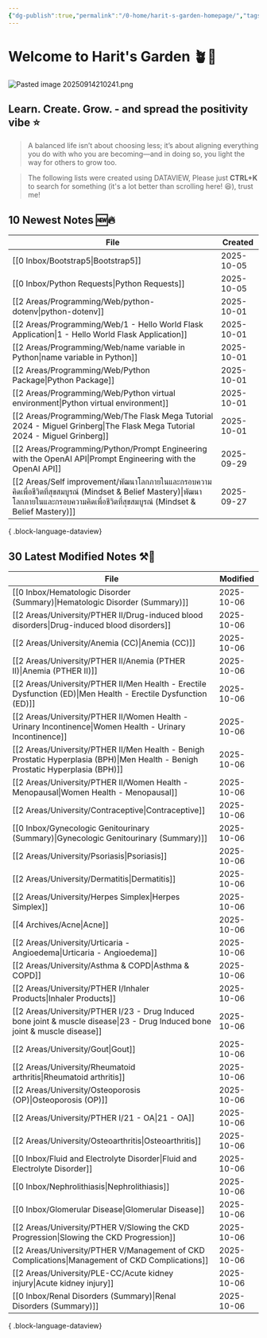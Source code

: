 ```yaml
---
{"dg-publish":true,"permalink":"/0-home/harit-s-garden-homepage/","tags":["gardenEntry"],"created":"2025-09-02T22:41:52.133+07:00","updated":"2025-10-05T21:28:41.818+07:00"}
---
```




# Welcome to Harit's Garden 🪴🌻
![Pasted image 20250914210241.png](/img/user/3%20Resources/Attachment/Pasted%20image%2020250914210241.png)
## **Learn. Create. Grow.** - and spread the positivity vibe ⭐
> A balanced life isn’t about choosing less; it’s about aligning everything you do with who you are becoming—and in doing so, you light the way for others to grow too.

> The following lists were created using DATAVIEW, Please just **CTRL+K** to search for something (it's a lot better than scrolling here! 😆), trust me!

## 10 Newest Notes 🆕🔥
| File                                                                                                                                                                                         | Created    |
| -------------------------------------------------------------------------------------------------------------------------------------------------------------------------------------------- | ---------- |
| [[0 Inbox/Bootstrap5\|Bootstrap5]]                                                                                                                                                        | 2025-10-05 |
| [[0 Inbox/Python Requests\|Python Requests]]                                                                                                                                              | 2025-10-05 |
| [[2 Areas/Programming/Web/python-dotenv\|python-dotenv]]                                                                                                                                  | 2025-10-01 |
| [[2 Areas/Programming/Web/1 - Hello World Flask Application\|1 - Hello World Flask Application]]                                                                                          | 2025-10-01 |
| [[2 Areas/Programming/Web/name variable in Python\|name variable in Python]]                                                                                                              | 2025-10-01 |
| [[2 Areas/Programming/Web/Python Package\|Python Package]]                                                                                                                                | 2025-10-01 |
| [[2 Areas/Programming/Web/Python virtual environment\|Python virtual environment]]                                                                                                        | 2025-10-01 |
| [[2 Areas/Programming/Web/The Flask Mega Tutorial 2024 - Miguel Grinberg\|The Flask Mega Tutorial 2024 - Miguel Grinberg]]                                                                | 2025-10-01 |
| [[2 Areas/Programming/Python/Prompt Engineering with the OpenAI API\|Prompt Engineering with the OpenAI API]]                                                                             | 2025-09-29 |
| [[2 Areas/Self improvement/พัฒนาโลกภายในและกรอบความคิดเพื่อชีวิตที่สุขสมบูรณ์ (Mindset & Belief Mastery)\|พัฒนาโลกภายในและกรอบความคิดเพื่อชีวิตที่สุขสมบูรณ์ (Mindset & Belief Mastery)]] | 2025-09-27 |

{ .block-language-dataview}

## 30 Latest Modified Notes ⚒️📝
| File                                                                                                                                | Modified   |
| ----------------------------------------------------------------------------------------------------------------------------------- | ---------- |
| [[0 Inbox/Hematologic Disorder (Summary)\|Hematologic Disorder (Summary)]]                                                       | 2025-10-06 |
| [[2 Areas/University/PTHER II/Drug-induced blood disorders\|Drug-induced blood disorders]]                                       | 2025-10-06 |
| [[2 Areas/University/Anemia (CC)\|Anemia (CC)]]                                                                                  | 2025-10-06 |
| [[2 Areas/University/PTHER II/Anemia (PTHER II)\|Anemia (PTHER II)]]                                                             | 2025-10-06 |
| [[2 Areas/University/PTHER II/Men Health - Erectile Dysfunction (ED)\|Men Health - Erectile Dysfunction (ED)]]                   | 2025-10-06 |
| [[2 Areas/University/PTHER II/Women Health - Urinary Incontinence\|Women Health - Urinary Incontinence]]                         | 2025-10-06 |
| [[2 Areas/University/PTHER II/Men Health - Benigh Prostatic Hyperplasia (BPH)\|Men Health - Benigh Prostatic Hyperplasia (BPH)]] | 2025-10-06 |
| [[2 Areas/University/PTHER II/Women Health - Menopausal\|Women Health - Menopausal]]                                             | 2025-10-06 |
| [[2 Areas/University/Contraceptive\|Contraceptive]]                                                                              | 2025-10-06 |
| [[0 Inbox/Gynecologic Genitourinary (Summary)\|Gynecologic Genitourinary (Summary)]]                                             | 2025-10-06 |
| [[2 Areas/University/Psoriasis\|Psoriasis]]                                                                                      | 2025-10-06 |
| [[2 Areas/University/Dermatitis\|Dermatitis]]                                                                                    | 2025-10-06 |
| [[2 Areas/University/Herpes Simplex\|Herpes Simplex]]                                                                            | 2025-10-06 |
| [[4 Archives/Acne\|Acne]]                                                                                                        | 2025-10-06 |
| [[2 Areas/University/Urticaria - Angioedema\|Urticaria - Angioedema]]                                                            | 2025-10-06 |
| [[2 Areas/University/Asthma & COPD\|Asthma & COPD]]                                                                              | 2025-10-06 |
| [[2 Areas/University/PTHER I/Inhaler Products\|Inhaler Products]]                                                                | 2025-10-06 |
| [[2 Areas/University/PTHER I/23 - Drug Induced bone joint & muscle disease\|23 - Drug Induced bone joint & muscle disease]]      | 2025-10-06 |
| [[2 Areas/University/Gout\|Gout]]                                                                                                | 2025-10-06 |
| [[2 Areas/University/Rheumatoid arthritis\|Rheumatoid arthritis]]                                                                | 2025-10-06 |
| [[2 Areas/University/Osteoporosis (OP)\|Osteoporosis (OP)]]                                                                      | 2025-10-06 |
| [[2 Areas/University/PTHER I/21 - OA\|21 - OA]]                                                                                  | 2025-10-06 |
| [[2 Areas/University/Osteoarthritis\|Osteoarthritis]]                                                                            | 2025-10-06 |
| [[0 Inbox/Fluid and Electrolyte Disorder\|Fluid and Electrolyte Disorder]]                                                       | 2025-10-06 |
| [[0 Inbox/Nephrolithiasis\|Nephrolithiasis]]                                                                                     | 2025-10-06 |
| [[0 Inbox/Glomerular Disease\|Glomerular Disease]]                                                                               | 2025-10-06 |
| [[2 Areas/University/PTHER V/Slowing the CKD Progression\|Slowing the CKD Progression]]                                          | 2025-10-06 |
| [[2 Areas/University/PTHER V/Management of CKD Complications\|Management of CKD Complications]]                                  | 2025-10-06 |
| [[2 Areas/University/PLE-CC/Acute kidney injury\|Acute kidney injury]]                                                           | 2025-10-06 |
| [[0 Inbox/Renal Disorders (Summary)\|Renal Disorders (Summary)]]                                                                 | 2025-10-06 |

{ .block-language-dataview}